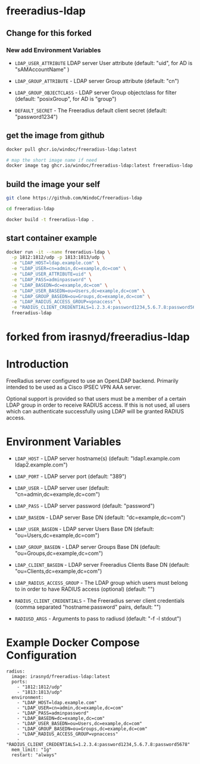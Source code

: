 # freeradius-ldap

## Change for this forked

### New add Environment Variables

- `LDAP_USER_ATTRIBUTE` LDAP server User attribute (default: "uid", for AD is "sAMAccountName" )

- `LDAP_GROUP_ATTRIBUTE` - LDAP server Group attribute (default: "cn")
- `LDAP_GROUP_OBJECTCLASS` - LDAP server Group objectclass for filter (default: "posixGroup", for AD is "group")
- `DEFAULT_SECRET` - The Freeradius default client secret (default: "password1234")

## get the image from github

```bash
docker pull ghcr.io/windoc/freeradius-ldap:latest

# map the short image name if need
docker image tag ghcr.io/windoc/freeradius-ldap:latest freeradius-ldap
```

## build the image your self

```bash
git clone https://github.com/WindoC/freeradius-ldap

cd freeradius-ldap

docker build -t freeradius-ldap .
```

## start container example

```bash
docker run -it --name freeradius-ldap \
  -p 1812:1812/udp -p 1813:1813/udp \
  -e "LDAP_HOST=ldap.example.com" \
  -e "LDAP_USER=cn=admin,dc=example,dc=com" \
  -e "LDAP_USER_ATTRIBUTE=uid" \
  -e "LDAP_PASS=adminpassword" \
  -e "LDAP_BASEDN=dc=example,dc=com" \
  -e "LDAP_USER_BASEDN=ou=Users,dc=example,dc=com" \
  -e "LDAP_GROUP_BASEDN=ou=Groups,dc=example,dc=com" \
  -e "LDAP_RADIUS_ACCESS_GROUP=vpnaccess" \
  -e "RADIUS_CLIENT_CREDENTIALS=1.2.3.4:password1234,5.6.7.8:password5678" \
  freeradius-ldap
```

# forked from irasnyd/freeradius-ldap 

Introduction
============

FreeRadius server configured to use an OpenLDAP backend. Primarily intended to
be used as a Cisco IPSEC VPN AAA server.

Optional support is provided so that users must be a member of a certain LDAP
group in order to receive RADIUS access. If this is not used, all users which
can authenticate successfully using LDAP will be granted RADIUS access.

Environment Variables
=====================

- `LDAP_HOST` - LDAP server hostname(s) (default: "ldap1.example.com ldap2.example.com")
- `LDAP_PORT` - LDAP server port (default: "389")
- `LDAP_USER` - LDAP server user (default: "cn=admin,dc=example,dc=com")
- `LDAP_PASS` - LDAP server password (default: "password")
- `LDAP_BASEDN` - LDAP server Base DN (default: "dc=example,dc=com")
- `LDAP_USER_BASEDN` - LDAP server Users Base DN (default: "ou=Users,dc=example,dc=com")
- `LDAP_GROUP_BASEDN` - LDAP server Groups Base DN (default: "ou=Groups,dc=example,dc=com")
- `LDAP_CLIENT_BASEDN` - LDAP server Freeradius Clients Base DN (default: "ou=Clients,dc=example,dc=com")

- `LDAP_RADIUS_ACCESS_GROUP` - The LDAP group which users must belong to in order to have RADIUS access (optional) (default: "")
- `RADIUS_CLIENT_CREDENTIALS` - The Freeradius server client credentials (comma separated "hostname:password" pairs, default: "")

- `RADIUSD_ARGS` - Arguments to pass to radiusd (default: "-f -l stdout")

Example Docker Compose Configuration
====================================

    radius:
      image: irasnyd/freeradius-ldap:latest
      ports:
        - "1812:1812/udp"
        - "1813:1813/udp"
      environment:
        - "LDAP_HOST=ldap.example.com"
        - "LDAP_USER=cn=admin,dc=example,dc=com"
        - "LDAP_PASS=adminpassword"
        - "LDAP_BASEDN=dc=example,dc=com"
        - "LDAP_USER_BASEDN=ou=Users,dc=example,dc=com"
        - "LDAP_GROUP_BASEDN=ou=Groups,dc=example,dc=com"
        - "LDAP_RADIUS_ACCESS_GROUP=vpnaccess"
        - "RADIUS_CLIENT_CREDENTIALS=1.2.3.4:password1234,5.6.7.8:password5678"
      mem_limit: "1g"
      restart: "always"
